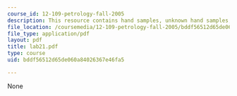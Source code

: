 ```yaml
---
course_id: 12-109-petrology-fall-2005
description: This resource contains hand samples, unknown hand samples, and thin sections.
file_location: /coursemedia/12-109-petrology-fall-2005/bddf56512d65de060a84026367e46fa5_lab21.pdf
file_type: application/pdf
layout: pdf
title: lab21.pdf
type: course
uid: bddf56512d65de060a84026367e46fa5

---
```

None